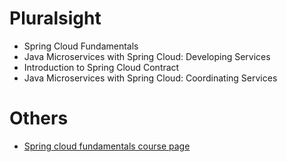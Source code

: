 # Pluralsight
* Spring Cloud Fundamentals
* Java Microservices with Spring Cloud: Developing Services 
* Introduction to Spring Cloud Contract
* Java Microservices with Spring Cloud: Coordinating Services

# Others
* [Spring cloud fundamentals course page](http://dustin.schultz.io/ps-scf/)
